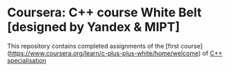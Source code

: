 # Coursera: C++ course White Belt \[designed by Yandex & MIPT\]

This repository contains completed assignments of the [first course] (https://www.coursera.org/learn/c-plus-plus-white/home/welcome) of [C++ specialisation](https://www.coursera.org/specializations/c-plus-plus-modern-development)
